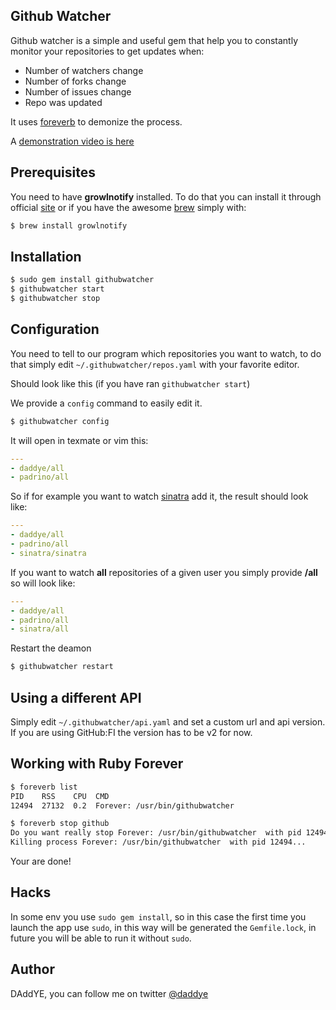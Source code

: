 ## Github Watcher

Github watcher is a simple and useful gem that help you to constantly monitor your repositories to get updates when:

* Number of watchers change
* Number of forks change
* Number of issues change
* Repo was updated

It uses [foreverb](https://github.com/DAddYE/foreverb) to demonize the process.

A [demonstration video is here](http://www.daddye.it/post/7275490125/github-growl)

## Prerequisites

You need to have **growlnotify** installed. To do that you can install it through official [site](http://growl.info) or
if you have the awesome [brew](https://github.com/mxcl/homebrew) simply with:

``` sh
$ brew install growlnotify
```

## Installation

``` sh
$ sudo gem install githubwatcher
$ githubwatcher start
$ githubwatcher stop
```

## Configuration

You need to tell to our program which repositories you want to watch, to do that simply edit ```~/.githubwatcher/repos.yaml```
with your favorite editor.

Should look like this (if you have ran ```githubwatcher start```)

We provide a `config` command to easily edit it.

``` sh
$ githubwatcher config
```

It will open in texmate or vim this:

``` yaml
---
- daddye/all
- padrino/all
```

So if for example you want to watch [sinatra](https://github.com/sinatra/sinatra) add it, the result should look like:

``` yaml
---
- daddye/all
- padrino/all
- sinatra/sinatra
```

If you want to watch **all** repositories of a given user you simply provide **/all** so will look like:

``` yaml
---
- daddye/all
- padrino/all
- sinatra/all
```

Restart the deamon

``` sh
$ githubwatcher restart
```

## Using a different API

Simply edit `~/.githubwatcher/api.yaml` and set a custom url and api version. If you are using GitHub:FI the
version has to be v2 for now.

## Working with Ruby Forever

``` sh
$ foreverb list
PID    RSS    CPU  CMD
12494  27132  0.2  Forever: /usr/bin/githubwatcher

$ foreverb stop github
Do you want really stop Forever: /usr/bin/githubwatcher  with pid 12494? y
Killing process Forever: /usr/bin/githubwatcher  with pid 12494...
```

Your are done!

## Hacks

In some env you use `sudo gem install`, so in this case the first time you launch the app use `sudo`,
in this way will be generated the `Gemfile.lock`, in future you will be able to run it without `sudo`.

## Author

DAddYE, you can follow me on twitter [@daddye](http://twitter.com/daddye)

